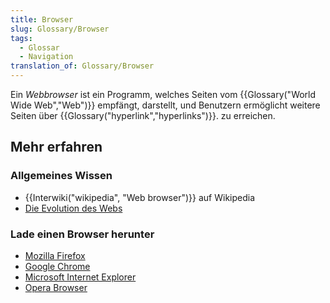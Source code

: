 ```yaml
---
title: Browser
slug: Glossary/Browser
tags:
  - Glossar
  - Navigation
translation_of: Glossary/Browser
---
```

Ein _Webbrowser_ ist ein Programm, welches Seiten vom {{Glossary("World Wide Web","Web")}} empfängt, darstellt, und Benutzern ermöglicht weitere Seiten über {{Glossary("hyperlink","hyperlinks")}}. zu erreichen.

## Mehr erfahren

### Allgemeines Wissen

- {{Interwiki("wikipedia", "Web browser")}} auf Wikipedia
- [Die Evolution des Webs](http://www.evolutionoftheweb.com/)

### Lade einen Browser herunter

- [Mozilla Firefox](http://www.mozilla.org/en-US/firefox/features/)
- [Google Chrome](http://www.google.com/chrome/)
- [Microsoft Internet Explorer](http://windows.microsoft.com/en-US/internet-explorer/browser-ie)
- [Opera Browser](http://www.opera.com/)
